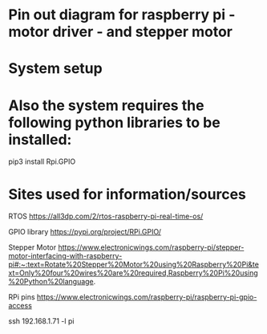 # Pin out diagram for raspberry pi - motor driver - and stepper motor

# System setup

# Also the system requires the following python libraries to be installed:

pip3 install Rpi.GPIO

# Sites used for information/sources

RTOS
https://all3dp.com/2/rtos-raspberry-pi-real-time-os/

GPIO library
https://pypi.org/project/RPi.GPIO/

Stepper Motor
https://www.electronicwings.com/raspberry-pi/stepper-motor-interfacing-with-raspberry-pi#:~:text=Rotate%20Stepper%20Motor%20using%20Raspberry%20Pi&text=Only%20four%20wires%20are%20required,Raspberry%20Pi%20using%20Python%20language.

RPi pins
https://www.electronicwings.com/raspberry-pi/raspberry-pi-gpio-access

ssh 192.168.1.71 -l pi
